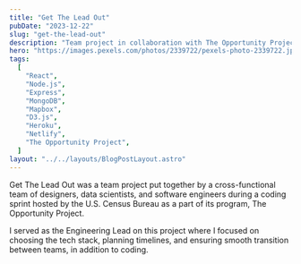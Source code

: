 ```yaml
---
title: "Get The Lead Out"
pubDate: "2023-12-22"
slug: "get-the-lead-out"
description: "Team project in collaboration with The Opportunity Project, an initiative of the U.S. Census Bureau"
hero: "https://images.pexels.com/photos/2339722/pexels-photo-2339722.jpeg?auto=compress&cs=tinysrgb&w=1260&h=750&dpr=1"
tags:
  [
    "React",
    "Node.js",
    "Express",
    "MongoDB",
    "Mapbox",
    "D3.js",
    "Heroku",
    "Netlify",
    "The Opportunity Project",
  ]
layout: "../../layouts/BlogPostLayout.astro"
---
```


Get The Lead Out was a team project put together by a cross-functional team of designers, data scientists, and software engineers during a coding sprint hosted by the U.S. Census Bureau as a part of its program, The Opportunity Project.

I served as the Engineering Lead on this project where I focused on choosing the tech stack, planning timelines, and ensuring smooth transition between teams, in addition to coding.
